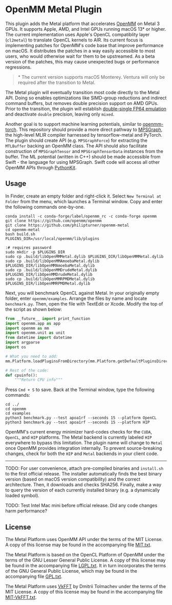 # OpenMM Metal Plugin

This plugin adds the Metal platform that accelerates [OpenMM](https://openmm.org) on Metal 3 GPUs. It supports Apple, AMD, and Intel GPUs running macOS 13\* or higher. The current implementation uses Apple's OpenCL compatiblity layer (`cl2metal`) to translate OpenCL kernels to AIR. Its current focus is implementing patches for OpenMM's code base that improve performance on macOS. It distributes the patches in a way easily accessible to most users, who would otherwise wait for them to be upstreamed. As a beta version of the patches, this may cause unexpected bugs or performance regressions.

> \* The current version supports macOS Monterey. Ventura will only be required after the transition to Metal.

The Metal plugin will eventually transition most code directly to the Metal API. Doing so enables optimizations like SIMD-group reductions and indirect command buffers, but removes double precision support on AMD GPUs. Prior to the transition, the plugin will establish [double-single FP64 emulation](https://andrewthall.org/papers/df64_qf128.pdf) and deactivate `double` precision, leaving only `mixed`. <!--This is orthogonal to Kahan summation being considered for the main OpenMM code base, which enhances `single` precision.-->

Another goal is to support machine learning potentials, similar to [openmm-torch](https://github.com/openmm/openmm-torch). This repository should provide a more direct pathway to [MPSGraph](https://developer.apple.com/documentation/metalperformanceshadersgraph), the high-level MLIR compiler harnessed by tensorflow-metal and PyTorch. The plugin should create API (e.g. `MPSGraphForce`) for extracting the `MTLBuffer` backing an OpenMM class. The API should also facilitate construction of `MPSGraphTensor` and `MPSGraphTensorData` instances from the buffer. The ML potential (written in C++) should be made accessible from Swift - the language for using MPSGraph. Swift code will access all other OpenMM APIs through [PythonKit](https://github.com/pvieito/PythonKit).

## Usage

In Finder, create an empty folder and right-click it. Select `New Terminal at Folder` from the menu, which launches a Terminal window. Copy and enter the following commands one-by-one.

```
conda install -c conda-forge/label/openmm_rc -c conda-forge openmm
git clone https://github.com/openmm/openmm
git clone https://github.com/philipturner/openmm-metal
cd openmm-metal
bash build.sh
PLUGINS_DIR=/usr/local/openmm/lib/plugins

:# requires password
sudo mkdir -p $PLUGINS_DIR
sudo cp .build/libOpenMMMetal.dylib $PLUGINS_DIR/libOpenMMMetal.dylib
sudo cp .build/libOpenMMAmoebaMetal.dylib $PLUGINS_DIR/libOpenMMAmoebaMetal.dylib
sudo cp .build/libOpenMMDrudeMetal.dylib $PLUGINS_DIR/libOpenMMDrudeMetal.dylib
sudo cp .build/libOpenMMRPMDMetal.dylib $PLUGINS_DIR/libOpenMMRPMDMetal.dylib
```

Next, you will benchmark OpenCL against Metal. In your originally empty folder, enter `openmm/examples`. Arrange the files by name and locate `benchmark.py`. Then, open the file with TextEdit or Xcode. Modify the top of the script as shown below:

```python
from __future__ import print_function
import openmm.app as app
import openmm as mm
import openmm.unit as unit
from datetime import datetime
import argparse
import os

# What you need to add:
mm.Platform.loadPluginsFromDirectory(mm.Platform.getDefaultPluginsDirectory())

# Rest of the code:
def cpuinfo():
    """Return CPU info"""
```

Press `Cmd + S` to save. Back at the Terminal window, type the following commands:

```
cd ../
cd openmm
cd examples
python3 benchmark.py --test apoa1rf --seconds 15 --platform OpenCL
python3 benchmark.py --test apoa1rf --seconds 15 --platform HIP
```

OpenMM's current energy minimizer hard-codes checks for the `CUDA`, `OpenCL`, and `HIP` platforms. The Metal backend is currently labeled `HIP` everywhere to bypass this limitation. The plugin name will change to `Metal` once OpenMM provides integration internally. To prevent source-breaking changes, check for both the `HIP` and `Metal` backends in your client code.

---

TODO: For user convenience, attach pre-compiled binaries and `install.sh` to the first official release. The installer automatically finds the best binary version (based on macOS version compatibility) and the correct architecture. Then, it downloads and checks SHA256. Finally, make a way to query the version of each currently installed binary (e.g. a dynamically loaded symbol).

TODO: Test Intel Mac mini before official release. Did any code changes harm performance?

## License

The Metal Platform uses OpenMM API under the terms of the MIT License.  A copy of this license may
be found in the accompanying file [MIT.txt](licenses/MIT.txt).

The Metal Platform is based on the OpenCL Platform of OpenMM under the terms of the GNU Lesser General
Public License.  A copy of this license may be found in the accompanying file
[LGPL.txt](licenses/LGPL.txt).  It in turn incorporates the terms of the GNU General Public
License, which may be found in the accompanying file [GPL.txt](licenses/GPL.txt).

The Metal Platform uses [VkFFT](https://github.com/DTolm/VkFFT) by Dmitrii Tolmachev under the terms
of the MIT License.  A copy of this license may be found in the accompanying file
[MIT-VkFFT.txt](licenses/MIT-VkFFT.txt).
